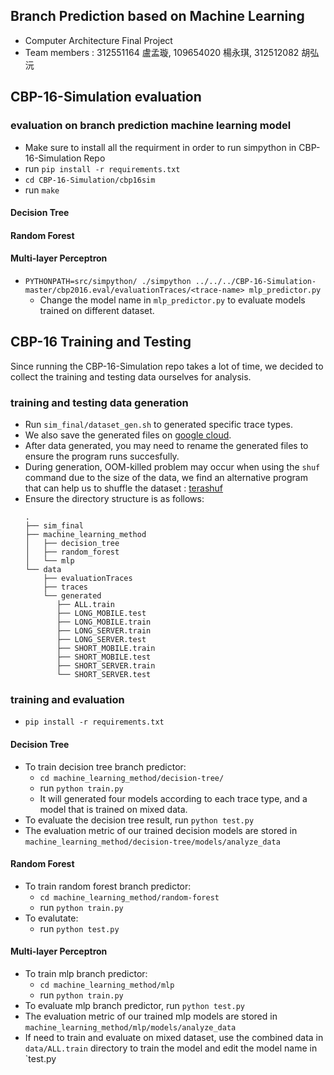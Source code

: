 ## Branch Prediction based on Machine Learning
* Computer Architecture Final Project
* Team members : 312551164 盧孟璇, 109654020 楊永琪, 312512082 胡弘沅
## CBP-16-Simulation evaluation
### evaluation on branch prediction machine learning model
* Make sure to install all the requirment in order to run simpython in CBP-16-Simulation Repo
* run `pip install -r requirements.txt`
* `cd CBP-16-Simulation/cbp16sim`
* run `make`
#### Decision Tree
#### Random Forest
#### Multi-layer Perceptron
* `PYTHONPATH=src/simpython/ ./simpython ../../../CBP-16-Simulation-master/cbp2016.eval/evaluationTraces/<trace-name> mlp_predictor.py`
    * Change the model name in `mlp_predictor.py` to evaluate models trained on different dataset.

## CBP-16 Training and Testing
Since running the CBP-16-Simulation repo takes a lot of time, we decided to collect the training and testing data ourselves for analysis.
### training and testing data generation
* Run `sim_final/dataset_gen.sh` to generated specific trace types.
* We also save the generated files on [google cloud](https://drive.google.com/drive/folders/19cVRMmxUc_1lO16mOBd7fITPS_rOU2rr?usp=sharing).
* After data generated, you may need to rename the generated files to ensure the program runs succesfully.
* During generation, OOM-killed problem may occur when using the `shuf` command due to the size of the data, we find an alternative program that can help us to shuffle the dataset : [terashuf](https://github.com/alexandres/terashuf)
* Ensure the directory structure is as follows:
    ```
    .
    ├── sim_final
    ├── machine_learning_method
    │   ├── decision_tree
    │   ├── random_forest
    │   └── mlp
    └── data
        ├── evaluationTraces
        ├── traces
        └── generated
           ├── ALL.train
           ├── LONG_MOBILE.test
           ├── LONG_MOBILE.train
           ├── LONG_SERVER.train
           ├── LONG_SERVER.test
           ├── SHORT_MOBILE.train
           ├── SHORT_MOBILE.test
           ├── SHORT_SERVER.train
           └── SHORT_SERVER.test
    ```
### training and evaluation
* `pip install -r requirements.txt`
#### Decision Tree
* To train decision tree branch predictor:
    * `cd machine_learning_method/decision-tree/`
    * run `python train.py`
    * It will generated four models according to each trace type, and a model that is trained on mixed data.
* To evaluate the decision tree result, run `python test.py`
* The evaluation metric of our trained decision models are stored in `machine_learning_method/decision-tree/models/analyze_data`
#### Random Forest
* To train random forest branch predictor:
    * `cd machine_learning_method/random-forest`
    * run `python train.py`
* To evalutate:
    * run `python test.py`
#### Multi-layer Perceptron
* To train mlp branch predictor:
    * `cd machine_learning_method/mlp`
    * run `python train.py` 
* To evaluate mlp branch predictor, run `python test.py`
* The evaluation metric of our trained mlp models are stored in `machine_learning_method/mlp/models/analyze_data`
* If need to train and evaluate on mixed dataset, use the combined data in `data/ALL.train` directory to train the model and edit the model name in `test.py
